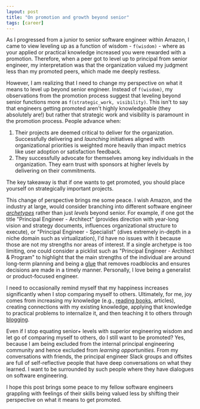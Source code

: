 ```yaml
---
layout: post
title: "On promotion and growth beyond senior"
tags: [career]
---
```


As I progressed from a junior to senior software engineer within Amazon, I came to view leveling up as a function of wisdom - `f(wisdom)` - where as your applied or practical knowledge increased you were rewarded with a promotion. Therefore, when a peer got to level up to principal from senior engineer, my interpretation was that the organization valued my judgment less than my promoted peers, which made me deeply restless.

However, I am realizing that I need to change my perspective on what it means to level up beyond senior engineer. Instead of `f(wisdom)`, my observations from the promotion process suggest that leveling beyond senior functions more as `f(strategic_work, visibility)`. This isn't to say that engineers getting promoted aren't highly knowledgeable (they absolutely are!) but rather that strategic work and visibility is paramount in the promotion process. People advance when:

1. Their projects are deemed critical to deliver for the organization. Successfully delivering and _launching_ initiatives aligned with organizational priorities is weighted more heavily than impact metrics like user adoption or satisfaction feedback.
2. They successfully advocate for themselves among key individuals in the organization. They earn trust with sponsors at higher levels by delivering on their commitments.

The key takeaway is that if one wants to get promoted, you should place yourself on strategically important projects.

This change of perspective brings me some peace. I wish Amazon, and the industry at large, would consider branching into different software engineer [_archetypes_](https://staffeng.com/guides/staff-archetypes/) rather than just _levels_ beyond senior. For example, if one got the title "Principal Engineer - Architect" (provides direction with year-long vision and strategy documents, influences organizational structure to execute), or "Principal Engineer - Specialist" (dives extremely in-depth in a niche domain such as virtualization), I'd have no issues with it because those are not my strengths nor areas of interest. If a single archetype is too limiting, one could consider a picklist such as "Principal Engineer - Architect & Program" to highlight that the main strengths of the individual are around long-term planning and being a [glue](https://www.noidea.dog/glue) that removes roadblocks and ensures decisions are made in a timely manner. Personally, I love being a generalist or product-focused engineer.

I need to occasionally remind myself that my happiness increases significantly when I stop comparing myself to others. Ultimately, for me, joy comes from increasing my knowledge (e.g., [reading books](https://bsky.app/profile/efekarakus.com/post/3lm56rti2sc25), articles), creating connections with my existing knowledge, applying that knowledge to practical problems to internalize it, and then teaching it to others through [blogging](https://efekarakus.com/).

Even if I stop equating senior+ levels with superior engineering wisdom and let go of comparing myself to others, do I still want to be promoted? Yes, because I am being excluded from the internal principal engineering community and hence excluded from _learning opportunities_. From my conversations with friends, the principal engineer Slack groups and offsites are full of self-reflective people that have deep conversations on what they learned. I want to be surrounded by such people where they have dialogues on software engineering.

I hope this post brings some peace to my fellow software engineers grappling with feelings of their skills being valued less by shifting their perspective on what it means to get promoted.

[^1]: 